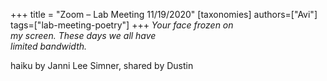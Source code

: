 +++
title = "Zoom – Lab Meeting 11/19/2020"
[taxonomies]
authors=["Avi"]
tags=["lab-meeting-poetry"]
+++
*Your face frozen on\
my screen. These days we all have\
limited bandwidth.*

haiku by Janni Lee Simner, shared by Dustin